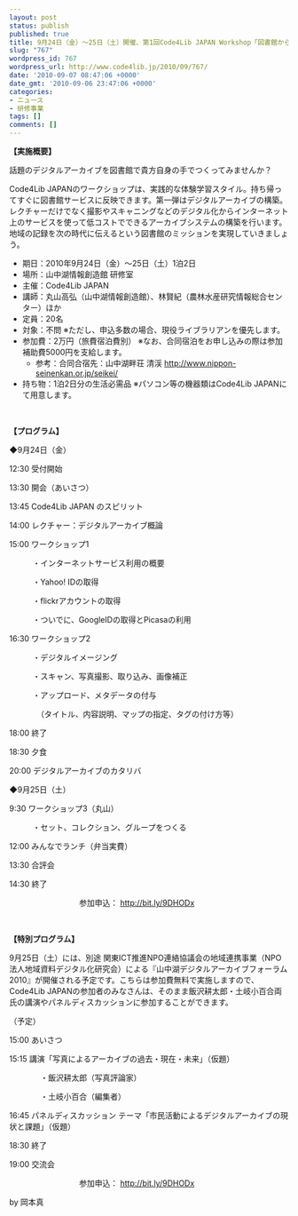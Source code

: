 ```yaml
---
layout: post
status: publish
published: true
title: 9月24日（金）～25日（土）開催、第1回Code4Lib JAPAN Workshop「図書館からはじめるデジタルアーカイブ」、参加申込を開始
slug: "767"
wordpress_id: 767
wordpress_url: http://www.code4lib.jp/2010/09/767/
date: '2010-09-07 08:47:06 +0000'
date_gmt: '2010-09-06 23:47:06 +0000'
categories:
- ニュース
- 研修事業
tags: []
comments: []
---
```

<div class="section">
<p><span style="font-weight:bold;">【実施概要】</p>
<p></span></p>
<p>話題のデジタルアーカイブを図書館で貴方自身の手でつくってみませんか？</p>
<p>Code4Lib JAPANのワークショップは、実践的な体験学習スタイル。持ち帰ってすぐに図書館サービスに反映できます。第一弾はデジタルアーカイブの構築。レクチャーだけでなく撮影やスキャニングなどのデジタル化からインターネット上のサービスを使って低コストでできるアーカイブシステムの構築を行います。地域の記録を次の時代に伝えるという図書館のミッションを実現していきましょう。</p>
<ul>
<li>期日：2010年9月24日（金）～25日（土）1泊2日</li>
<li>場所：山中湖情報創造館 研修室</li>
<li>主催：Code4Lib JAPAN</li>
<li>講師：丸山高弘（山中湖情報創造館）、林賢紀（農林水産研究情報総合センター）ほか</li>
<li>定員：20名</li>
<li>対象：不問 ※ただし、申込多数の場合、現役ライブラリアンを優先します。</li>
<li>参加費：2万円（旅費宿泊費別） ※なお、合同宿泊をお申し込みの際は参加補助費5000円を支給します。
<ul>
<li>参考：合同合宿先：山中湖畔荘 清渓 <a href="http://www.nippon-seinenkan.or.jp/seikei/" target="_blank">http://www.nippon-seinenkan.or.jp/seikei/</a></li>
</ul>
</li>
<li>持ち物：1泊2日分の生活必需品 ※パソコン等の機器類はCode4Lib JAPANにて用意します。</li>
</ul>
<p><br></p>
<p><span style="font-weight:bold;">【プログラム】</p>
<p></span></p>
<p>◆9月24日（金）</p>
<p>12:30 受付開始</p>
<p>13:30 開会（あいさつ）</p>
<p>13:45 Code4Lib JAPAN のスピリット</p>
<p>14:00 レクチャー：デジタルアーカイブ概論</p>
<p>15:00 ワークショップ1</p>
<p>　　　・インターネットサービス利用の概要</p>
<p>　　　・Yahoo! IDの取得</p>
<p>　　　・flickrアカウントの取得</p>
<p>　　　・ついでに、GoogleIDの取得とPicasaの利用</p>
<p>16:30 ワークショップ2</p>
<p>　　　・デジタルイメージング</p>
<p>　　　・スキャン、写真撮影、取り込み、画像補正</p>
<p>　　　・アップロード、メタデータの付与</p>
<p>　　　　（タイトル、内容説明、マップの指定、タグの付け方等）</p>
<p>18:00 終了</p>
<p>18:30 夕食</p>
<p>20:00 デジタルアーカイブのカタリバ</p>
<p>◆9月25日（土）</p>
<p> 9:30 ワークショップ3（丸山）</p>
<p>　　　・セット、コレクション、グループをつくる</p>
<p>12:00 みんなでランチ（弁当実費）</p>
<p>13:30 合評会</p>
<p>14:30 終了</p>
<p>　　　　　　　　　参加申込： <a href="http://bit.ly/9DHODx" target="_blank">http://bit.ly/9DHODx</a></p>
<p><br></p>
<p><span style="font-weight:bold;">【特別プログラム】</p>
<p></span></p>
<p>9月25日（土）には、別途 関東ICT推進NPO連絡協議会の地域連携事業（NPO法人地域資料デジタル化研究会）による『山中湖デジタルアーカイブフォーラム2010』が開催される予定です。こちらは参加費無料で実施しますので、Code4Lib JAPANの参加者のみなさんは、そのまま飯沢耕太郎・土岐小百合両氏の講演やパネルディスカッションに参加することができます。</p>
<p>（予定）</p>
<p>15:00 あいさつ</p>
<p>15:15 講演「写真によるアーカイブの過去・現在・未来」（仮題）</p>
<p>　　　　・飯沢耕太郎（写真評論家）</p>
<p>　　　　・土岐小百合（編集者）</p>
<p>16:45 パネルディスカッション テーマ「市民活動によるデジタルアーカイブの現状と課題」（仮題）</p>
<p>18:30 終了</p>
<p>19:00 交流会</p>
<p>　　　　　　　　　参加申込： <a href="http://bit.ly/9DHODx" target="_blank">http://bit.ly/9DHODx</a></p>
<p>by 岡本真</p>
</div>
